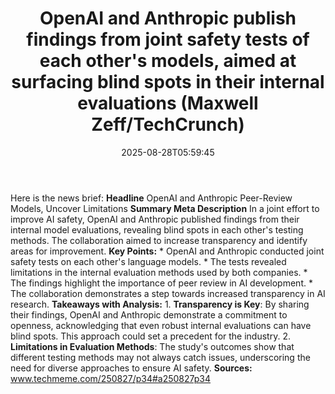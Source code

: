 ﻿---
title: "OpenAI and Anthropic publish findings from joint safety tests of each other's models, aimed at surfacing blind spots in their internal evaluations (Maxwell Zeff/TechCrunch)"
date: "2025-08-28T05:59:45"
category: "Markets"
summary: ""
slug: "openai and anthropic publish findings from joint safety test"
source_urls:
  - "http://www.techmeme.com/250827/p34#a250827p34"
seo:
  title: "OpenAI and Anthropic publish findings from joint safety tests of each other's models, aimed at surfacing blind spots in their internal evaluations (Maxwell Zeff/TechCrunch) | Hash n Hedge"
  description: ""
  keywords: ["news", "markets", "brief"]
---
Here is the news brief:  **Headline** OpenAI and Anthropic Peer-Review Models, Uncover Limitations  **Summary Meta Description** In a joint effort to improve AI safety, OpenAI and Anthropic published findings from their internal model evaluations, revealing blind spots in each other's testing methods. The collaboration aimed to increase transparency and identify areas for improvement.  **Key Points:**  * OpenAI and Anthropic conducted joint safety tests on each other's language models. * The tests revealed limitations in the internal evaluation methods used by both companies. * The findings highlight the importance of peer review in AI development. * The collaboration demonstrates a step towards increased transparency in AI research.  **Takeaways with Analysis:**  1. **Transparency is Key**: By sharing their findings, OpenAI and Anthropic demonstrate a commitment to openness, acknowledging that even robust internal evaluations can have blind spots. This approach could set a precedent for the industry. 2. **Limitations in Evaluation Methods**: The study's outcomes show that different testing methods may not always catch issues, underscoring the need for diverse approaches to ensure AI safety.  **Sources:** www.techmeme.com/250827/p34#a250827p34 
